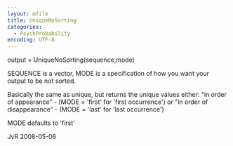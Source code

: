 ```yaml
---
layout: mfile
title: UniqueNoSorting
categories:
  - PsychProbability
encoding: UTF-8
---
```


output = UniqueNoSorting(sequence,mode)

SEQUENCE is a vector, MODE is a specification of how you want your output
to be not sorted.

Basically the same as unique, but returns the unique values either:
"in order of appearance"        - (MODE = 'first' for 'first occurrence')
or
"in order of disappearance"     - (MODE = 'last'  for 'last occurrence')

MODE defaults to 'first'

JvR 2008-05-06